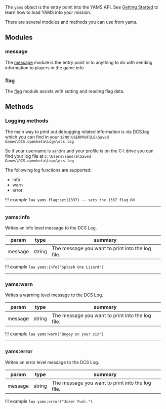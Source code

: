 
The `yams` object is the entry point into the YAMS API. See [Getting Started]('../../getting-started') to learn how to load YAMS into your mission.

There are several modules and methods you can use from yams.

## Modules

### message
The [message](/API-reference/message/) module is the entry point in to anything to do with sending information to players in the game.info

### flag
The [flag](/API-reference/flag/) module assists with setting and reading flag data.

## Methods

### Logging methods
The main way to print out debugging related information is via DCS.log which you can find in your `$ENV:USERPROFILE\Saved Games\DCS.openbeta\Logs\dcs.log`

So if your username is `sandra` and your profile is on the C:\ drive you can find your log file at `C:\Users\sandra\Saved Games\DCS.openbeta\Logs\dcs.log`

The following log functions are supported:

- info
- warn
- error

!!! example
    ```lua
    yams.flag:set(1337) -- sets the 1337 flag ON
    ```

***

### yams:info

Writes an info level message to the DCS Log.

| param | type | summary |
|---|---|---|
|message|string|The message you want to print into the log file.|

!!! example
    ```lua
    yams:info("Splash One Lizard")
    ```

***

### yams:warn

Writes a warning level message to the DCS Log.

| param | type | summary |
|---|---|---|
|message|string|The message you want to print into the log file.|

!!! example
    ```lua
    yams:warn("Bogey on your six")
    ```

***

### yams:error

Writes an error level message to the DCS Log.

| param | type | summary |
|---|---|---|
|message|string|The message you want to print into the log file.|

!!! example
    ```lua
    yams:error("Joker Fuel.")
    ```

